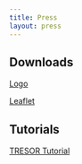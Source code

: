 ```yaml
---
title: Press
layout: press
---
```

## Downloads

[Logo](/assets/images/CYCLONE-LOGO.png)

[Leaflet](/assets/images/flyer-CYCLONE.pdf)

## Tutorials

[TRESOR Tutorial](/assets/images/tutorials/TRESOR-Tutorial.pdf)
